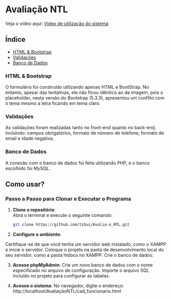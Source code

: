 # Avaliação NTL

Veja o vídeo aqui: [Video de utilização do sistema](https://youtu.be/FgKYM4nRBU4)

## Índice

- [HTML & Bootstrap](#html--bootstrap)
- [Validações](#validações)
- [Banco de Dados](#banco-de-dados)

### HTML & Bootstrap

O formulário foi construído utilizando apenas HTML e BootStrap. No entanto, apesar das tentativas, ele não ficou idêntico ao da imagem, pois o placeholder, nesta versão do Bootstrap (5.3.3), apresentou um conflito com o tema mesmo a letra ficando em tema claro.

### Validações

As validações foram realizadas tanto no front-end quanto no back-end, incluindo: campos obrigatórios, formato de número de telefone, formato de email e idade negativa.

### Banco de Dados

A conexão com o banco de dados foi feita utilizando PHP, e o banco escolhido foi MySQL.

## Como usar?

### Passo a Passo para Clonar e Executar o Programa

1. **Clone o repositório**:  
   Abra o terminal e execute o seguinte comando:
   ```bash
   git clone https://github.com/tzGui/Avalia-o_NTL.git

2. **Configure o ambiente**:

Certifique-se de que você tenha um servidor web instalado, como o XAMPP e inicie o servidor.
Coloque o projeto na pasta de desenvolvimento local do seu servidor, como a pasta htdocs no XAMPP.
Crie o banco de dados:

3. **Acesse phpMyAdmin**:
Crie um novo banco de dados com o nome especificado no arquivo de configuração.
Importe o arquivo SQL incluído no projeto para configurar as tabelas.

4. **Acesse o sistema**:
No navegador, digite o endereço: http://localhost/AvaliaçãoNTL/cad_funcionario.html
